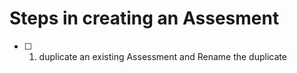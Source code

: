 
# Steps in creating an Assesment
-[ ] 1. duplicate an existing Assessment and Rename the duplicate


<!--stackedit_data:
eyJoaXN0b3J5IjpbLTcwNTcxNTgzMiw4NDQ2NzY5NjYsNDE5Nj
E4NjE2XX0=
-->